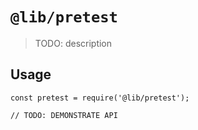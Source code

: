 # `@lib/pretest`

> TODO: description

## Usage

```
const pretest = require('@lib/pretest');

// TODO: DEMONSTRATE API
```
